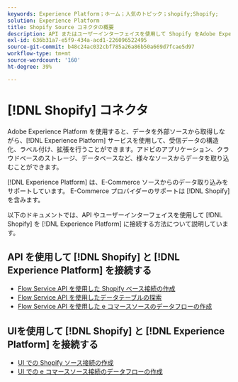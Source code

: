 ```yaml
---
keywords: Experience Platform；ホーム；人気のトピック；shopify;Shopify;
solution: Experience Platform
title: Shopify Source コネクタの概要
description: API またはユーザーインターフェイスを使用して Shopify をAdobe Experience Platformに接続する方法について説明します。
exl-id: 636b31a7-e5f9-434a-acd1-226096522495
source-git-commit: b48c24ac032cbf785a26a86b50a669d7fcae5d97
workflow-type: tm+mt
source-wordcount: '160'
ht-degree: 39%

---
```


# [!DNL Shopify] コネクタ

Adobe Experience Platform を使用すると、データを外部ソースから取得しながら、[!DNL Experience Platform] サービスを使用して、受信データの構造化、ラベル付け、拡張を行うことができます。アドビのアプリケーション、クラウドベースのストレージ、データベースなど、様々なソースからデータを取り込むことができます。

[!DNL Experience Platform] は、E-Commerce ソースからのデータ取り込みをサポートしています。 E-Commerce プロバイダーのサポートは [!DNL Shopify] を含みます。

以下のドキュメントでは、API やユーザーインターフェイスを使用して [!DNL Shopify] を [!DNL Experience Platform] に接続する方法について説明しています。

## API を使用して [!DNL Shopify] と [!DNL Experience Platform] を接続する

- [Flow Service API を使用した Shopify ベース接続の作成](../../tutorials/api/create/ecommerce/shopify.md)
- [Flow Service API を使用したデータテーブルの探索](../../tutorials/api/explore/tabular.md)
- [Flow Service API を使用した e コマースソースのデータフローの作成](../../tutorials/api/collect/ecommerce.md)

## UIを使用して [!DNL Shopify] と [!DNL Experience Platform] を接続する

- [UI での Shopify ソース接続の作成](../../tutorials/ui/create/ecommerce/shopify.md)
- [UI での e コマースソース接続のデータフローの作成](../../tutorials/ui/dataflow/ecommerce.md)
